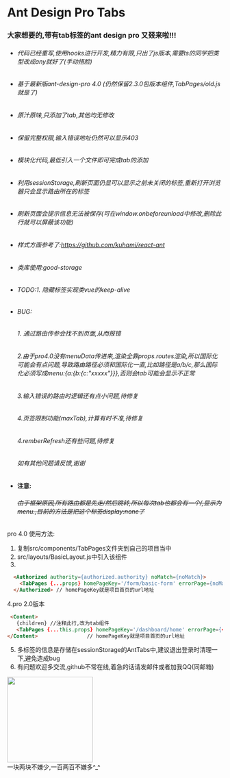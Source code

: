 # Ant Design Pro Tabs 

### 大家想要的,带有tab标签的ant design pro 又叕来啦!!!

- ###### 代码已经重写,使用hooks进行开发,精力有限,只出了js版本,需要ts的同学把类型改成any就好了(手动捂脸)

- ###### 基于最新版ant-design-pro 4.0 (仍然保留2.3.0包版本组件,TabPages/old.js就是了)

- ###### 原汁原味,只添加了tab,其他均无修改

- ###### 保留完整权限,输入错误地址仍然可以显示403

- ###### 模块化代码,最低引入一个文件即可完成tab的添加

- ###### 利用sessionStorage,刷新页面仍显可以显示之前未关闭的标签,重新打开浏览器只会显示路由所在的标签

- ###### 刷新页面会提示信息无法被保存(可在window.onbeforeunload中修改,删除此行就可以屏蔽该功能)

- ###### 样式方面参考了:https://github.com/kuhami/react-ant

- ###### 类库使用:good-storage

- ###### TODO:1. 隐藏标签实现类vue的keep-alive

- ###### BUG:
  ######          1. 通过路由传参会找不到页面,从而报错

  ######          2.由于pro4.0没有menuData传进来,渲染全靠props.routes渲染,所以国际化可能会有点问题,导致路由路径必须和国际化一直,比如路径是a/b/c,那么国际化必须写成menu:{a:{b:{c:"xxxxx"}}},否则会tab可能会显示不正常

  ######          3.输入错误的路由时逻辑还有点小问题,待修复

  ######          4.页签限制功能(maxTab),计算有时不准,待修复

  ######          4.remberRefresh还有些问题,待修复

  ######          如有其他问题请反馈,谢谢

- ####  注意:
  ######          ~~由于框架原因,所有路由都是先走/然后跳转,所以每次tab也都会有一个/,显示为menu.,目前的方法是把这个标签display:none了~~
  

pro 4.0 使用方法: 

1. 复制src/components/TabPages文件夹到自己的项目当中
2. src/layouts/BasicLayout.js中引入该组件
3.  

  ```html
    <Authorized authority={authorized.authority} noMatch={noMatch}>
      <TabPages {...props} homePageKey='/form/basic-form' errorPage={noMatch} maxTab="5" remberRefresh homePage="/dashboard/analysis"/> // maxTab="5"作用:标签开多了可能导致浏览器崩溃,设置一个最大数量,超出会提示  remberRefresh:刷新页面也能记住之前打开的标签
    </Authorized> // homePageKey就是项目首页的url地址
  ```

4.pro 2.0版本

  ```html
   <Content>
     {children} //注释此行,改为tab组件
     <TabPages {...this.props} homePageKey='/dashboard/home' errorPage={<NoAuth />} />
  </Content>				// homePageKey就是项目首页的url地址

  ```

5. 多标签的信息是存储在sessionStorage的AntTabs中,建议退出登录时清理一下,避免造成bug
6. 有问题欢迎多交流,github不常在线,着急的话请发邮件或者加我QQ(同邮箱)

<img src="https://github.com/bailihuiyue/ant-design-pro-tabs/raw/master/money.png" width="200px"> 
<div>一块两块不嫌少,一百两百不嫌多^_^